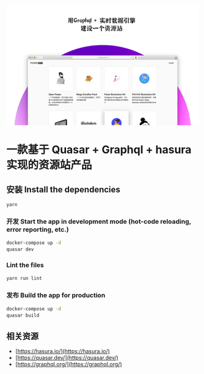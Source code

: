 ![](screenshot/cover.png)
# 一款基于 Quasar + Graphql + hasura 实现的资源站产品

## 安装 Install the dependencies
```bash
yarn
```

### 开发 Start the app in development mode (hot-code reloading, error reporting, etc.)
```bash
docker-compose up -d
quasar dev
```

### Lint the files
```bash
yarn run lint
```

### 发布 Build the app for production
```bash
docker-compose up -d
quasar build
```

## 相关资源

- [https://hasura.io/](https://hasura.io/)
- [https://quasar.dev/](https://quasar.dev/)
- [https://graphql.org/](https://graphql.org/)
